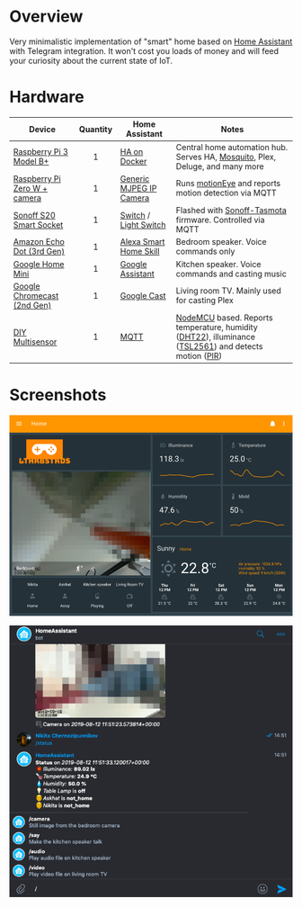 # Overview
Very minimalistic implementation of "smart" home based on [Home Assistant](https://www.home-assistant.io/) with Telegram integration. 
It won't cost you loads of money and will feed your curiosity about the current state of IoT.

# Hardware
| Device  | Quantity | Home Assistant | Notes | 
| ------------- | :---: | ------------- | ------------- |
| [Raspberry Pi 3 Model B+](https://www.amazon.de/dp/B07BDR5PDW) | 1 | [HA on Docker](https://www.home-assistant.io/docs/installation/docker/) | Central home automation hub. Serves HA, [Mosquito](https://hub.docker.com/_/eclipse-mosquitto), Plex, Deluge, and many more | 
| [Raspberry Pi Zero W + camera](https://aliexpress.com/item/32831611503.html) | 1 | [Generic MJPEG IP Camera](https://www.home-assistant.io/components/mjpeg/) | Runs [motionEye](https://github.com/ccrisan/motioneye/wiki/Install-On-Raspbian) and reports motion detection via MQTT | 
| [Sonoff S20 Smart Socket](https://raliexpress.com/item/32823895149.html) | 1 | [Switch](https://www.home-assistant.io/components/switch/) / [Light Switch](https://www.home-assistant.io/components/light.switch/) | Flashed with [Sonoff-Tasmota](https://github.com/arendst/Sonoff-Tasmota/wiki/sonoff-S20) firmware. Controlled via MQTT | 
| [Amazon Echo Dot (3rd Gen)](https://www.amazon.de/dp/B07PHPXHQS) | 1 | [Alexa Smart Home Skill](https://www.home-assistant.io/components/alexa.smart_home/) | Bedroom speaker. Voice commands only | 
| [Google Home Mini](https://store.google.com/de/product/google_home_mini) | 1 | [Google Assistant](https://www.home-assistant.io/components/google_assistant/) | Kitchen speaker. Voice commands and casting music |  |
| [Google Chromecast (2nd Gen)](https://store.google.com/de/product/chromecast) | 1 | [Google Cast](https://www.home-assistant.io/components/cast/) | Living room TV. Mainly used for casting Plex | 
| [DIY Multisensor](https://www.youtube.com/watch?v=sVml02kP3DU) | 1 | [MQTT](https://www.home-assistant.io/components/mqtt/) | [NodeMCU](https://aliexpress.com/item/32665100123.html) based. Reports temperature, humidity ([DHT22](https://aliexpress.com/item/32769460765.html)), illuminance ([TSL2561](https://aliexpress.com/item/32905003264.html)) and detects motion ([PIR](https://aliexpress.com/item/32749737125.html)) | 

# Screenshots
![UI](images/lovelace.png?raw=true "Lovelace UI")

![UI](images/telegram.png?raw=true "Telegram bot")